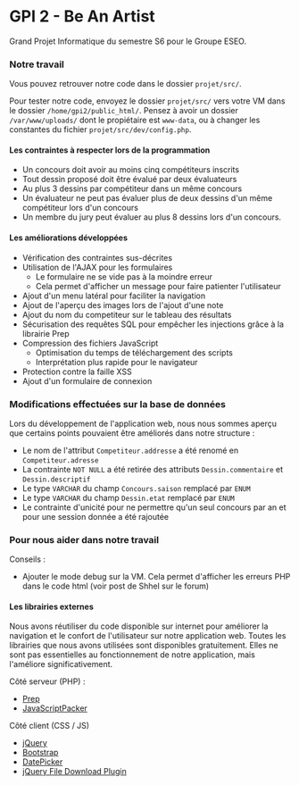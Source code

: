 # GPI 2 - Be An Artist

Grand Projet Informatique du semestre S6 pour le Groupe ESEO.

### Notre travail

Vous pouvez retrouver notre code dans le dossier `projet/src/`.

Pour tester notre code, envoyez le dossier `projet/src/` vers votre VM dans le dossier `/home/gpi2/public_html/`. Pensez à avoir un dossier `/var/www/uploads/` dont le propiétaire est `www-data`, ou à changer les constantes du fichier `projet/src/dev/config.php`.

#### Les contraintes à respecter lors de la programmation 

 * Un concours doit avoir au moins cinq compétiteurs inscrits
 * Tout dessin proposé doit être évalué par deux évaluateurs
 * Au plus 3 dessins par compétiteur dans un même concours
 * Un évaluateur ne peut pas évaluer plus de deux dessins d'un même compétiteur lors d'un concours
 * Un membre du jury peut évaluer au plus 8 dessins lors d'un concours.


#### Les améliorations développées

 * Vérification des contraintes sus-décrites
 * Utilisation de l'AJAX pour les formulaires
     - Le formulaire ne se vide pas à la moindre erreur
     - Cela permet d'afficher un message pour faire patienter l'utilisateur
 * Ajout d'un menu latéral pour faciliter la navigation
 * Ajout de l'aperçu des images lors de l'ajout d'une note
 * Ajout du nom du competiteur sur le tableau des résultats
 * Sécurisation des requêtes SQL pour empêcher les injections grâce à la librairie Prep
 * Compression des fichiers JavaScript
     - Optimisation du temps de téléchargement des scripts
     - Interprétation plus rapide pour le navigateur
 * Protection contre la faille XSS
 * Ajout d'un formulaire de connexion

### Modifications effectuées sur la base de données

Lors du développement de l'application web, nous nous sommes aperçu que certains points pouvaient être améliorés dans notre structure :

 * Le nom de l'attribut `Competiteur.addresse` a été renomé en `Competiteur.adresse`
 * La contrainte `NOT NULL` a été retirée des attributs `Dessin.commentaire` et `Dessin.descriptif`
 * Le type `VARCHAR` du champ `Concours.saison` remplacé par `ENUM`
 * Le type `VARCHAR` du champ `Dessin.etat` remplacé par `ENUM`
 * Le contrainte d'unicité pour ne permettre qu'un seul concours par an et pour une session donnée a été rajoutée

### Pour nous aider dans notre travail

Conseils :

 * Ajouter le mode debug sur la VM. Cela permet d'afficher les erreurs PHP dans le code html (voir post de Shhel sur le forum)

#### Les librairies externes

Nous avons réutiliser du code disponible sur internet pour améliorer la navigation et le confort de l'utilisateur sur notre application web. Toutes les librairies que nous avons utilisées sont disponibles gratuitement. Elles ne sont pas essentielles au fonctionnement de notre application, mais l'améliore significativement.

Côté serveur (PHP) :

 * [Prep](http://bitbucket.org/aduh95/prep)
 * [JavaScriptPacker](http://oliclic.free.fr/php/javascript-packer/)

Côté client (CSS / JS)

 * [jQuery](http://api.jquery.com)
 * [Bootstrap](http://getbootstrap.com)
 * [DatePicker](http://github.com/eternicode/bootstrap-datepicker)
 * [jQuery File Download Plugin](https://github.com/johnculviner/jquery.fileDownload)
